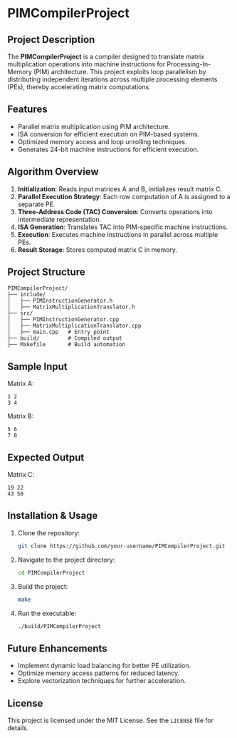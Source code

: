 # PIMCompilerProject

## Project Description

The **PIMCompilerProject** is a compiler designed to translate matrix multiplication operations into machine instructions for Processing-In-Memory (PIM) architecture. This project exploits loop parallelism by distributing independent iterations across multiple processing elements (PEs), thereby accelerating matrix computations.

## Features

- Parallel matrix multiplication using PIM architecture.
- ISA conversion for efficient execution on PIM-based systems.
- Optimized memory access and loop unrolling techniques.
- Generates 24-bit machine instructions for efficient execution.

## Algorithm Overview

1. **Initialization**: Reads input matrices A and B, initializes result matrix C.
2. **Parallel Execution Strategy**: Each row computation of A is assigned to a separate PE.
3. **Three-Address Code (TAC) Conversion**: Converts operations into intermediate representation.
4. **ISA Generation**: Translates TAC into PIM-specific machine instructions.
5. **Execution**: Executes machine instructions in parallel across multiple PEs.
6. **Result Storage**: Stores computed matrix C in memory.

## Project Structure

```
PIMCompilerProject/
├── include/
│   ├── PIMInstructionGenerator.h
│   ├── MatrixMultiplicationTranslator.h
├── src/
│   ├── PIMInstructionGenerator.cpp
│   ├── MatrixMultiplicationTranslator.cpp
│   ├── main.cpp   # Entry point
├── build/         # Compiled output
├── Makefile       # Build automation
```

## Sample Input

Matrix A:

```
1 2
3 4
```

Matrix B:

```
5 6
7 8
```

## Expected Output

Matrix C:

```
19 22
43 50
```

## Installation & Usage

1. Clone the repository:
   ```bash
   git clone https://github.com/your-username/PIMCompilerProject.git
   ```
2. Navigate to the project directory:
   ```bash
   cd PIMCompilerProject
   ```
3. Build the project:
   ```bash
   make
   ```
4. Run the executable:
   ```bash
   ./build/PIMCompilerProject
   ```

## Future Enhancements

- Implement dynamic load balancing for better PE utilization.
- Optimize memory access patterns for reduced latency.
- Explore vectorization techniques for further acceleration.



## License

This project is licensed under the MIT License. See the `LICENSE` file for details.

